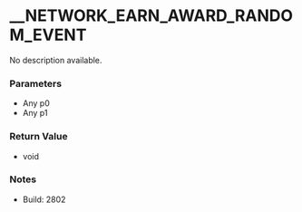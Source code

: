 # __NETWORK_EARN_AWARD_RANDOM_EVENT

No description available.

### Parameters
* Any p0
* Any p1

### Return Value
* void

### Notes
* Build: 2802

